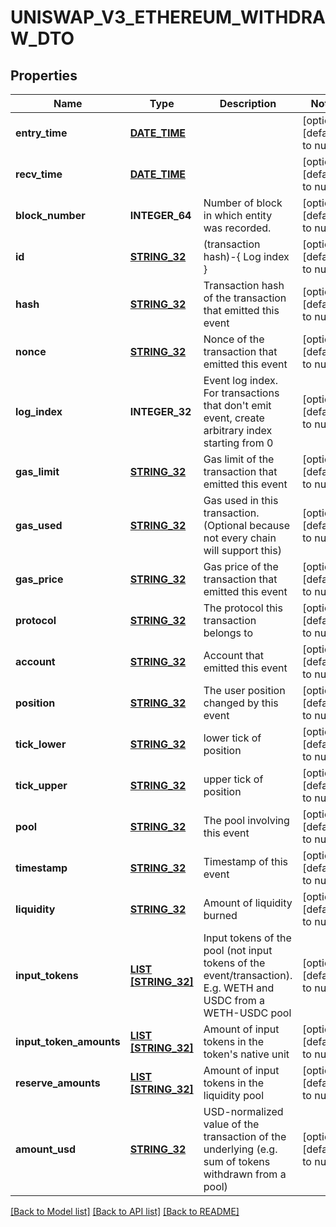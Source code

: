 # UNISWAP_V3_ETHEREUM_WITHDRAW_DTO

## Properties
Name | Type | Description | Notes
------------ | ------------- | ------------- | -------------
**entry_time** | [**DATE_TIME**](DATE_TIME.md) |  | [optional] [default to null]
**recv_time** | [**DATE_TIME**](DATE_TIME.md) |  | [optional] [default to null]
**block_number** | **INTEGER_64** | Number of block in which entity was recorded. | [optional] [default to null]
**id** | [**STRING_32**](STRING_32.md) | (transaction hash)-{ Log index } | [optional] [default to null]
**hash** | [**STRING_32**](STRING_32.md) | Transaction hash of the transaction that emitted this event | [optional] [default to null]
**nonce** | [**STRING_32**](STRING_32.md) | Nonce of the transaction that emitted this event | [optional] [default to null]
**log_index** | **INTEGER_32** | Event log index. For transactions that don&#39;t emit event, create arbitrary index starting from 0 | [optional] [default to null]
**gas_limit** | [**STRING_32**](STRING_32.md) | Gas limit of the transaction that emitted this event | [optional] [default to null]
**gas_used** | [**STRING_32**](STRING_32.md) | Gas used in this transaction. (Optional because not every chain will support this) | [optional] [default to null]
**gas_price** | [**STRING_32**](STRING_32.md) | Gas price of the transaction that emitted this event | [optional] [default to null]
**protocol** | [**STRING_32**](STRING_32.md) | The protocol this transaction belongs to | [optional] [default to null]
**account** | [**STRING_32**](STRING_32.md) | Account that emitted this event | [optional] [default to null]
**position** | [**STRING_32**](STRING_32.md) | The user position changed by this event | [optional] [default to null]
**tick_lower** | [**STRING_32**](STRING_32.md) | lower tick of position | [optional] [default to null]
**tick_upper** | [**STRING_32**](STRING_32.md) | upper tick of position | [optional] [default to null]
**pool** | [**STRING_32**](STRING_32.md) | The pool involving this event | [optional] [default to null]
**timestamp** | [**STRING_32**](STRING_32.md) | Timestamp of this event | [optional] [default to null]
**liquidity** | [**STRING_32**](STRING_32.md) | Amount of liquidity burned | [optional] [default to null]
**input_tokens** | [**LIST [STRING_32]**](STRING_32.md) | Input tokens of the pool (not input tokens of the event/transaction). E.g. WETH and USDC from a WETH-USDC pool | [optional] [default to null]
**input_token_amounts** | [**LIST [STRING_32]**](STRING_32.md) | Amount of input tokens in the token&#39;s native unit | [optional] [default to null]
**reserve_amounts** | [**LIST [STRING_32]**](STRING_32.md) | Amount of input tokens in the liquidity pool | [optional] [default to null]
**amount_usd** | [**STRING_32**](STRING_32.md) | USD-normalized value of the transaction of the underlying (e.g. sum of tokens withdrawn from a pool) | [optional] [default to null]

[[Back to Model list]](../README.md#documentation-for-models) [[Back to API list]](../README.md#documentation-for-api-endpoints) [[Back to README]](../README.md)


